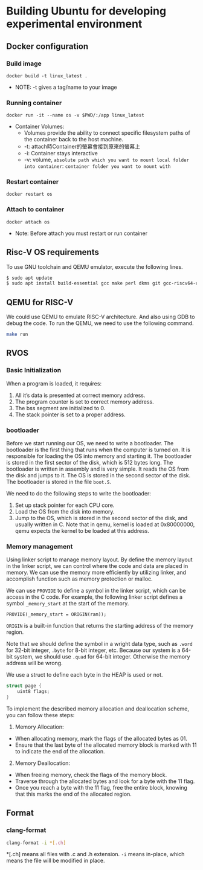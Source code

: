 # Building Ubuntu for developing experimental environment

## Docker configuration
### Build image
`docker build -t linux_latest .`

* NOTE: -t gives a tag/name to your image

### Running container
`docker run -it --name os -v $PWD/:/app linux_latest`
* Container Volumes: 
    * Volumes provide the ability to connect specific filesystem paths of the container back to the host machine.
    * -t: attach時Container的螢幕會接到原來的螢幕上
    * -i: Container stays interactive
    * -v: volume, `absolute path which you want to mount local folder into container`: `container folder you want to mount with`

### Restart container
`docker restart os`

### Attach to container
`docker attach os`
* Note: Before attach you must restart or run container

## Risc-V OS requirements
To use GNU toolchain and QEMU emulator, execute the following lines.
```bash
$ sudo apt update
$ sudo apt install build-essential gcc make perl dkms git gcc-riscv64-unknown-elf gdb-multiarch qemu-system-misc
```

## QEMU for RISC-V
We could use QEMU to emulate RISC-V architecture. And also using GDB to debug the code.
To run the QEMU, we need to use the following command.
```bash
make run
```

## RVOS
### Basic Initialization
When a program is loaded, it requires:
1. All it’s data is presented at correct memory address.
2. The program counter is set to correct memory address.
3. The bss segment are initialized to 0.
4. The stack pointer is set to a proper address.

### bootloader
Before we start running our OS, we need to write a bootloader. 
The bootloader is the first thing that runs when the computer is turned on. 
It is responsible for loading the OS into memory and starting it. 
The bootloader is stored in the first sector of the disk, which is 512 bytes long. 
The bootloader is written in assembly and is very simple. It reads the OS from the disk and jumps to it. 
The OS is stored in the second sector of the disk. The bootloader is stored in the file `boot.S`.

We need to do the following steps to write the bootloader:
1. Set up stack pointer for each CPU core.
2. Load the OS from the disk into memory.
3. Jump to the OS, which is stored in the second sector of the disk, and usually written in C. Note that in qemu, kernel is loaded at 0x80000000, qemu expects the kernel to be loaded at this address.

### Memory management
Using linker script to manage memory layout.
By define the memory layout in the linker script, we can control where the code and data are placed in memory.
We can use the memory more efficiently by utilizing linker, and accomplish function such as memory protection or malloc.

We can use `PROVIDE` to define a symbol in the linker script, which can be access in the C code.
For example, the following linker script defines a symbol `_memory_start` at the start of the memory.
```ld
PROVIDE(_memory_start = ORIGIN(ram));
```
`ORIGIN` is a built-in function that returns the starting address of the memory region.

Note that we should define the symbol in a wright data type, such as `.word` for 32-bit integer, `.byte` for 8-bit integer, etc.
Because our system is a 64-bit system, we should use `.quad` for 64-bit integer. Otherwise the memory address will be wrong.

We use a struct to define each byte in the HEAP is used or not.
```c
struct page {
    uint8 flags;
}
```

To implement the described memory allocation and deallocation scheme, you can follow these steps:
1. Memory Allocation:
* When allocating memory, mark the flags of the allocated bytes as 01.
* Ensure that the last byte of the allocated memory block is marked with 11 to indicate the end of the allocation.

2. Memory Deallocation:
* When freeing memory, check the flags of the memory block.
* Traverse through the allocated bytes and look for a byte with the 11 flag.
* Once you reach a byte with the 11 flag, free the entire block, knowing that this marks the end of the allocated region.

## Format
### clang-format
```bash
clang-format -i *[.ch]
```
*[.ch] means all files with .c and .h extension.
`-i` means in-place, which means the file will be modified in place.
